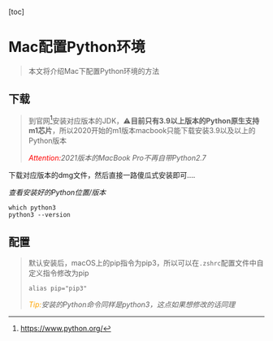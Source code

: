 [toc]

# Mac配置Python环境

>   本文将介绍Mac下配置Python环境的方法

## 下载

>   到官网[^Python官网]安装对应版本的JDK，⚠️**目前只有3.9以上版本的Python原生支持m1芯片**，所以2020开始的m1版本macbook只能下载安装3.9以及以上的Python版本
>
>   *<font color="red">Attention:</font>2021版本的MacBook Pro不再自带Python2.7*
>
>   [^Python官网]: https://www.python.org/

下载对应版本的dmg文件，然后直接一路傻瓜式安装即可….

*查看安装好的Python位置/版本*

```shell
which python3
python3 --version
```

## 配置

>   默认安装后，macOS上的pip指令为pip3，所以可以在`.zshrc`配置文件中自定义指令修改为pip
>
>   ```shell
>   alias pip="pip3"
>   ```
>
>   *<font color="orange">Tip:</font>安装的Python命令同样是python3，这点如果想修改的话同理*